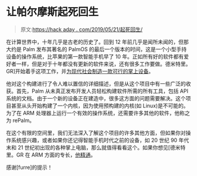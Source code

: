 # 让帕尔摩斯起死回生

> 原文:[https://hack aday . com/2019/05/21/起死回生/](https://hackaday.com/2019/05/21/bringing-palmos-back-to-life/)

在计算世界中，十年几乎是古老的历史了。回到 12 年前几乎是闻所未闻的，但那大约是 Palm 发布其著名的 PalmOS 的最后一个版本的时间，这是一个小型手持设备的操作系统，比苹果的第一款智能手机早了 10 年。正如所有好的软件都有爱好者一样，但是对于十年都没有更新的软件来说，还有很多工作要做。德米特里。GR]开始着手这项工作，并[为现代社会制造一款可行的掌上设备](https://dmitry.gr/?r=05.Projects&proj=27.%20rePalm)。

他对这个构建进行了令人难以置信的详细描述，但是从这个项目中有一些广泛的收获。首先，Palm 从未真正发布开发人员轻松构建软件所需的所有工具，包括 API 系统的文档。由于一个新的设备正在建造中，很多这方面的问题需要解决。这个项目甚至从头开始构建了一个内核，因为使用预构建的内核(如 Linux)是不可能的。为了在 ARM 处理器上运行一个有效的操作系统，还需要许多其他的软件，他称之为 rePalm。

在这个有限的空间里，我们无法深入了解这个项目的许多其他方面，但如果你对操作系统感兴趣，或者如果你还记得智能手机时代之前的设备，如 20 世纪 90 年代末和 21 世纪初出现的各种掌上电脑，那么就值得看看这个。如果你想见[德米特里。GR 在 ARM 方面的专长，[他精通](https://hackaday.com/2018/07/17/cortexprog-is-a-real-arm-twister/)。

感谢[furre]的提示！